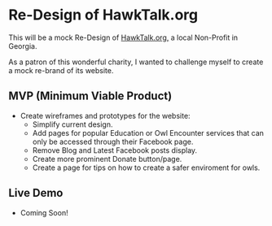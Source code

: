 # Re-Design of HawkTalk.org
This will be a mock Re-Design of [HawkTalk.org,](https://hawktalk.org/) a local Non-Profit in Georgia.

As a patron of this wonderful charity, I wanted to challenge myself to create a mock re-brand of its website.

## MVP (Minimum Viable Product)
* Create wireframes and prototypes for the website:
  * Simplify current design.
  * Add pages for popular Education or Owl Encounter services that can only be accessed through their Facebook page.
  * Remove Blog and Latest Facebook posts display.
  * Create more prominent Donate button/page.
  * Create a page for tips on how to create a safer enviroment for owls.
   
## Live Demo
* Coming Soon!
